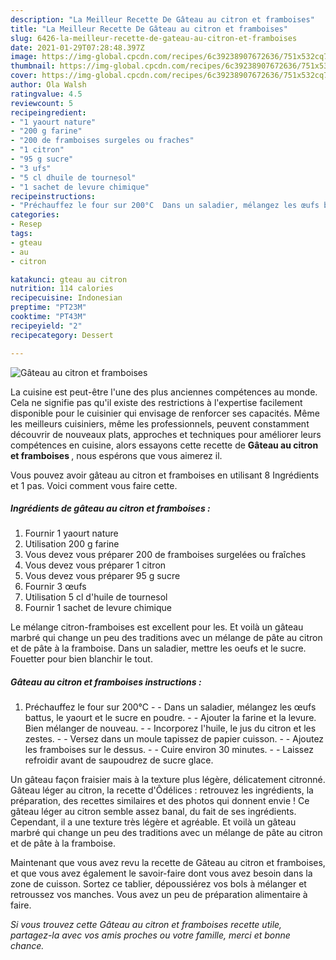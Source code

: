 ```yaml
---
description: "La Meilleur Recette De Gâteau au citron et framboises"
title: "La Meilleur Recette De Gâteau au citron et framboises"
slug: 6426-la-meilleur-recette-de-gateau-au-citron-et-framboises
date: 2021-01-29T07:28:48.397Z
image: https://img-global.cpcdn.com/recipes/6c39238907672636/751x532cq70/gateau-au-citron-et-framboises-photo-principale-de-la-recette.jpg
thumbnail: https://img-global.cpcdn.com/recipes/6c39238907672636/751x532cq70/gateau-au-citron-et-framboises-photo-principale-de-la-recette.jpg
cover: https://img-global.cpcdn.com/recipes/6c39238907672636/751x532cq70/gateau-au-citron-et-framboises-photo-principale-de-la-recette.jpg
author: Ola Walsh
ratingvalue: 4.5
reviewcount: 5
recipeingredient:
- "1 yaourt nature"
- "200 g farine"
- "200 de framboises surgeles ou fraches"
- "1 citron"
- "95 g sucre"
- "3 ufs"
- "5 cl dhuile de tournesol"
- "1 sachet de levure chimique"
recipeinstructions:
- "Préchauffez le four sur 200°C  Dans un saladier, mélangez les œufs battus, le yaourt et le sucre en poudre.  Ajouter la farine et la levure. Bien mélanger de nouveau.  Incorporez l&#39;huile, le jus du citron et les zestes.  Versez dans un moule tapissez de papier cuisson.  Ajoutez les framboises sur le dessus.  Cuire environ 30 minutes.  Laissez refroidir avant de saupoudrez de sucre glace."
categories:
- Resep
tags:
- gteau
- au
- citron

katakunci: gteau au citron 
nutrition: 114 calories
recipecuisine: Indonesian
preptime: "PT23M"
cooktime: "PT43M"
recipeyield: "2"
recipecategory: Dessert

---
```



![Gâteau au citron et framboises](https://img-global.cpcdn.com/recipes/6c39238907672636/751x532cq70/gateau-au-citron-et-framboises-photo-principale-de-la-recette.jpg)

La cuisine est peut-être l'une des plus anciennes compétences au monde. Cela ne signifie pas qu'il existe des restrictions à l'expertise facilement disponible pour le cuisinier qui envisage de renforcer ses capacités. Même les meilleurs cuisiniers, même les professionnels, peuvent constamment découvrir de nouveaux plats, approches et techniques pour améliorer leurs compétences en cuisine, alors essayons cette recette de <strong> Gâteau au citron et framboises </strong>, nous espérons que vous aimerez il.

<!--inarticleads1-->

Vous pouvez avoir gâteau au citron et framboises en utilisant 8 Ingrédients et 1 pas. Voici comment vous faire cette.

##### Ingrédients de gâteau au citron et framboises :

1. Fournir 1 yaourt nature
1. Utilisation 200 g farine
1. Vous devez vous préparer 200 de framboises surgelées ou fraîches
1. Vous devez vous préparer 1 citron
1. Vous devez vous préparer 95 g sucre
1. Fournir 3 œufs
1. Utilisation 5 cl d&#39;huile de tournesol
1. Fournir 1 sachet de levure chimique


Le mélange citron-framboises est excellent pour les. Et voilà un gâteau marbré qui change un peu des traditions avec un mélange de pâte au citron et de pâte à la framboise. Dans un saladier, mettre les oeufs et le sucre. Fouetter pour bien blanchir le tout. 

<!--inarticleads2-->

##### Gâteau au citron et framboises instructions :

1. Préchauffez le four sur 200°C -  - Dans un saladier, mélangez les œufs battus, le yaourt et le sucre en poudre. -  - Ajouter la farine et la levure. Bien mélanger de nouveau. -  - Incorporez l&#39;huile, le jus du citron et les zestes. -  - Versez dans un moule tapissez de papier cuisson. -  - Ajoutez les framboises sur le dessus. -  - Cuire environ 30 minutes. -  - Laissez refroidir avant de saupoudrez de sucre glace.


Un gâteau façon fraisier mais à la texture plus légère, délicatement citronné. Gâteau léger au citron, la recette d&#39;Ôdélices : retrouvez les ingrédients, la préparation, des recettes similaires et des photos qui donnent envie ! Ce gâteau léger au citron semble assez banal, du fait de ses ingrédients. Cependant, il a une texture très légère et agréable. Et voilà un gâteau marbré qui change un peu des traditions avec un mélange de pâte au citron et de pâte à la framboise. 

<!--inarticleads1-->

<p>
Maintenant que vous avez revu la recette de Gâteau au citron et framboises, et que vous avez également le savoir-faire dont vous avez besoin dans la zone de cuisson. Sortez ce tablier, dépoussiérez vos bols à mélanger et retroussez vos manches. Vous avez un peu de préparation alimentaire à faire.
</p>

<p>
<i>Si vous trouvez cette Gâteau au citron et framboises recette utile, partagez-la avec vos amis proches ou votre famille, merci et bonne chance.</i>
</p>
